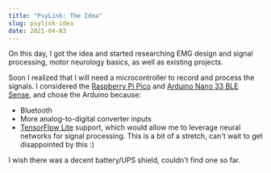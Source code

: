 ```yaml
---
title: "PsyLink: The Idea"
slug: psylink-idea
date: 2021-04-03
---
```


On this day, I got the idea and started researching EMG design and signal
processing, motor neurology basics, as well as existing projects.

Soon I realized that I will need a microcontroller to record and process the
signals.  I considered the [Raspberry Pi Pico](https://www.raspberrypi.org/products/raspberry-pi-pico/) and [Arduino Nano 33 BLE Sense](https://store.arduino.cc/arduino-nano-33-ble-sense), and chose the Arduino because:

- Bluetooth
- More analog-to-digital converter inputs
- [TensorFlow Lite](https://www.tensorflow.org/lite/microcontrollers) support, which would allow me to leverage neural networks for signal processing.  This is a bit of a stretch, can't wait to get disappointed by this :)

I wish there was a decent battery/UPS shield, couldn't find one so far.

